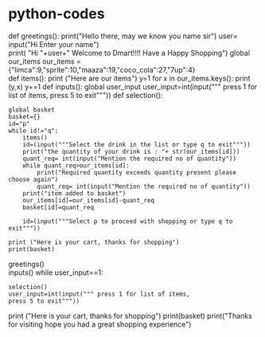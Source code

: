 # python-codes
def greetings():
    print("Hello there, may we know you name sir")
    user= input("Hi Enter your name")     
    print( "Hi "+user+" Welcome to Dmart!!!! Have a Happy Shopping")
global our_items
our_items ={"limca":9,"sprite":10,"maaza":19,"coco_cola":27,"7up":4}    
def items():
	print ("Here are our items")
	y=1
	for x in our_items.keys():
		print (y,x)
		y+=1
def inputs():
    global user_input
    user_input=int(input(""" press 1 for list of items,
    press 5 to exit"""))
def selection():
    
    global basket
    basket={}
    id="p"
    while id!="q":
        items()
        id=(input("""Select the drink in the list or type q to exit"""))
        print("the quantity of your drink is : "+ str(our_items[id]))
        quant_req= int(input("Mention the required no of quantity"))
        while quant_req>our_items[id]:
            print("Required quantity exceeds quantity present please choose again")
            quant_req= int(input("Mention the required no of quantity"))
        print("item added to basket")
        our_items[id]=our_items[id]-quant_req
        basket[id]=quant_req
        
        id=(input("""Select p to proceed with shopping or type q to exit"""))
        
    print ("Here is your cart, thanks for shopping")
    print(basket)
    
        
    

greetings()        
inputs()
while user_input==1:
    
    selection()
    user_input=int(input(""" press 1 for list of items,
    press 5 to exit"""))
    


print ("Here is your cart, thanks for shopping")
print(basket) 
print("Thanks for visiting hope you had a great shopping experience")
    
